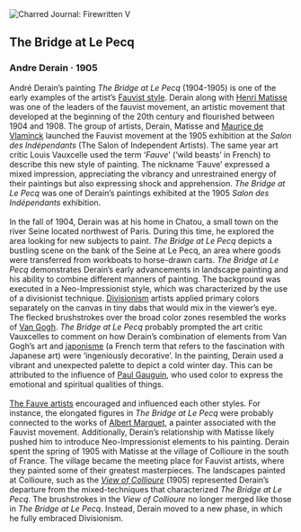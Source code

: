 <div class="artwork-of-the-day">
  <div class="container">
    <div class="img-wrapper">
      <img
        src="https://uploads0.wikiart.org/00222/images/andre-derain/unnamed-1.jpg!Large.jpg"
        alt="Charred Journal: Firewritten V" />
    </div>
    <div class="artwork-detail">
      <div class="artwork-origin"> 
        <h2 class="artwork-name">The Bridge at Le Pecq</h2>
        <h3 class="artist">
          Andre Derain
                    ·  1905
        </h3>
      </div>
      <p class="description">
        <span class="artwork-description-text ng-binding" ng-bind-html="viewModel.ArtworkOfTheDay.Description | unsafe">André Derain’s painting <i>The Bridge at Le Pecq</i> (1904-1905) is one of the early examples of the artist’s <a target="_blank" href="https://www.wikiart.org/en/paintings-by-style/fauvism#!#filterName:all-works,viewType:masonry">Fauvist style</a>. Derain along with <a target="_blank" href="https://www.wikiart.org/en/henri-matisse#!#filterName:all-works,viewType:masonry">Henri Matisse</a> was one of the leaders of the fauvist movement, an artistic movement that developed at the beginning of the 20th century and flourished between 1904 and 1908. The group of artists, Derain, Matisse and <a target="_blank" href="https://www.wikiart.org/en/maurice-de-vlaminck#!#filterName:all-works,viewType:masonry">Maurice de Vlaminck</a> launched the Fauvist movement at the 1905 exhibition at the <i>Salon des Indépendants</i> (The Salon of Independent Artists). The same year art critic Louis Vauxcelle used the term ‘<i>Fauve</i>’ (‘wild beasts’ in French) to describe this new style of painting. The nickname ‘Fauve’ expressed a mixed impression, appreciating the vibrancy and unrestrained energy of their paintings but also expressing shock and apprehension. <i>The Bridge at Le Pecq</i> was one of Derain’s paintings exhibited at the 1905 <i>Salon des Indépendants</i> exhibition.<br><br>In the fall of 1904, Derain was at his home in Chatou, a small town on the river Seine located northwest of Paris. During this time, he explored the area looking for new subjects to paint. <i>The Bridge at Le Pecq</i> depicts a bustling scene on the bank of the Seine at Le Pecq, an area where goods were transferred from workboats to horse-drawn carts. <i>The Bridge at Le Pecq</i> demonstrates Derain’s early advancements in landscape painting and his ability to combine different manners of painting. The background was executed in a Neo-Impressionist style, which was characterized by the use of a divisionist technique. <a target="_blank" href="https://www.wikiart.org/en/paintings-by-style/divisionism#!#filterName:all-works,viewType:masonry">Divisionism</a> artists applied primary colors separately on the canvas in tiny dabs that would mix in the viewer’s eye. The flecked brushstrokes over the broad color zones resembled the works of <a target="_blank" href="https://www.wikiart.org/en/vincent-van-gogh#!#filterName:all-works,viewType:masonry">Van Gogh</a>. <i>The Bridge at Le Pecq</i> probably prompted the art critic Vauxcelles to comment on how Derain’s combination of elements from Van Gogh’s art and <a target="_blank" href="https://www.wikiart.org/en/paintings-by-style/japonism#!#filterName:all-works,viewType:masonry">japonisme</a> (a French term that refers to the fascination with Japanese art) were ‘ingeniously decorative’. In the painting, Derain used a vibrant and unexpected palette to depict a cold winter day. This can be attributed to the influence of <a target="_blank" href="https://www.wikiart.org/en/paul-gauguin#!#filterName:all-works,viewType:masonry">Paul Gauguin</a>, who used color to express the emotional and spiritual qualities of things.<br><br><a target="_blank" href="https://www.wikiart.org/en/artists-by-painting-school/les-fauves#!#filterName:all-works,viewType:masonry">The Fauve artists</a> encouraged and influenced each other styles. For instance, the elongated figures in <i>The Bridge at Le Pecq</i> were probably connected to the works of <a target="_blank" href="https://www.wikiart.org/en/albert-marquet#!#filterName:all-works,viewType:masonry">Albert Marquet</a>, a painter associated with the Fauvist movement. Additionally, Derain’s relationship with Matisse likely pushed him to introduce Neo-Impressionist elements to his painting. Derain spent the spring of 1905 with Matisse at the village of Collioure in the south of France. The village became the meeting place for Fauvist artists, where they painted some of their greatest masterpieces. The landscapes painted at Collioure, such as the <a target="_blank" href="https://www.wikiart.org/en/andre-derain/view-of-collioure-1905"><i>View of Collioure</i></a> (1905) represented Derain’s departure from the mixed-techniques that characterized <i>The Bridge at Le Pecq</i>. The brushstrokes in the <i>View of Collioure</i> no longer merged like those in <i>The Bridge at Le Pecq</i>. Instead, Derain moved to a new phase, in which he fully embraced Divisionism.</span>
                        <div class="text-shadow-container" ng-show="showShadow" style=""></div>
      </p>
    </div>
  </div>

</div>
